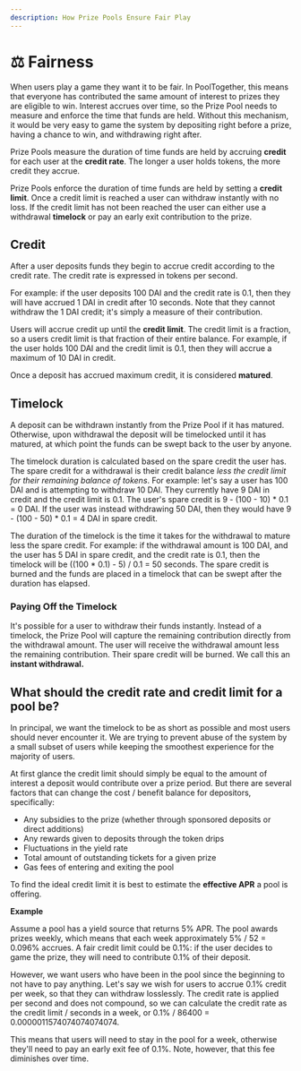 ```yaml
---
description: How Prize Pools Ensure Fair Play
---
```


# ⚖️ Fairness

When users play a game they want it to be fair. In PoolTogether, this means that everyone has contributed the same amount of interest to prizes they are eligible to win. Interest accrues over time, so the Prize Pool needs to measure and enforce the time that funds are held. Without this mechanism, it would be very easy to game the system by depositing right before a prize, having a chance to win, and withdrawing right after.

Prize Pools measure the duration of time funds are held by accruing **credit** for each user at the **credit rate**. The longer a user holds tokens, the more credit they accrue.

Prize Pools enforce the duration of time funds are held by setting a **credit limit**. Once a credit limit is reached a user can withdraw instantly with no loss. If the credit limit has not been reached the user can either use a withdrawal **timelock** or pay an early exit contribution to the prize.

## Credit

After a user deposits funds they begin to accrue credit according to the credit rate. The credit rate is expressed in tokens per second.

For example: if the user deposits 100 DAI and the credit rate is 0.1, then they will have accrued 1 DAI in credit after 10 seconds. Note that they cannot withdraw the 1 DAI credit; it's simply a measure of their contribution.

Users will accrue credit up until the **credit limit**. The credit limit is a fraction, so a users credit limit is that fraction of their entire balance. For example, if the user holds 100 DAI and the credit limit is 0.1, then they will accrue a maximum of 10 DAI in credit.

Once a deposit has accrued maximum credit, it is considered **matured**.

## Timelock

A deposit can be withdrawn instantly from the Prize Pool if it has matured. Otherwise, upon withdrawal the deposit will be timelocked until it has matured, at which point the funds can be swept back to the user by anyone.

The timelock duration is calculated based on the spare credit the user has. The spare credit for a withdrawal is their credit balance _less the credit limit for their remaining balance of tokens_. For example: let's say a user has 100 DAI and is attempting to withdraw 10 DAI. They currently have 9 DAI in credit and the credit limit is 0.1. The user's spare credit is 9 - \(100 - 10\) \* 0.1 = 0 DAI. If the user was instead withdrawing 50 DAI, then they would have 9 - \(100 - 50\) \* 0.1 = 4 DAI in spare credit.

The duration of the timelock is the time it takes for the withdrawal to mature less the spare credit. For example: if the withdrawal amount is 100 DAI, and the user has 5 DAI in spare credit, and the credit rate is 0.1, then the timelock will be \(\(100 \* 0.1\) - 5\) / 0.1 = 50 seconds. The spare credit is burned and the funds are placed in a timelock that can be swept after the duration has elapsed.

### Paying Off the Timelock

It's possible for a user to withdraw their funds instantly. Instead of a timelock, the Prize Pool will capture the remaining contribution directly from the withdrawal amount. The user will receive the withdrawal amount less the remaining contribution. Their spare credit will be burned. We call this an **instant withdrawal.**

## What should the credit rate and credit limit for a pool be?

In principal, we want the timelock to be as short as possible and most users should never encounter it. We are trying to prevent abuse of the system by a small subset of users while keeping the smoothest experience for the majority of users.

At first glance the credit limit should simply be equal to the amount of interest a deposit would contribute over a prize period. But there are several factors that can change the cost / benefit balance for depositors, specifically:

* Any subsidies to the prize \(whether through sponsored deposits or direct additions\)
* Any rewards given to deposits through the token drips
* Fluctuations in the yield rate
* Total amount of outstanding tickets for a given prize
* Gas fees of entering and exiting the pool

To find the ideal credit limit it is best to estimate the **effective APR** a pool is offering.

**Example**

Assume a pool has a yield source that returns 5% APR. The pool awards prizes weekly, which means that each week approximately 5% / 52 = 0.096% accrues. A fair credit limit could be 0.1%: if the user decides to game the prize, they will need to contribute 0.1% of their deposit.

However, we want users who have been in the pool since the beginning to not have to pay anything. Let's say we wish for users to accrue 0.1% credit per week, so that they can withdraw losslessly. The credit rate is applied per second and does not compound, so we can calculate the credit rate as the credit limit / seconds in a week, or 0.1% / 86400 = 0.0000011574074074074074.

This means that users will need to stay in the pool for a week, otherwise they'll need to pay an early exit fee of 0.1%. Note, however, that this fee diminishes over time.

